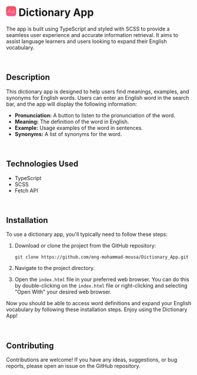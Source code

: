 <h1><img src="img/logo.png" alt="logo" width="27" height="27"> Dictionary App</h1>

The app is built using TypeScript and styled with SCSS to provide a seamless user experience and accurate information retrieval. 
It aims to assist language learners and users looking to expand their English vocabulary.

<br>

## Description

This dictionary app is designed to help users find meanings, examples, and synonyms for English words.
Users can enter an English word in the search bar, and the app will display the following information:

- **Pronunciation:** A button to listen to the pronunciation of the word.
- **Meaning:** The definition of the word in English.
- **Example:** Usage examples of the word in sentences.
- **Synonyms:** A list of synonyms for the word.

<br>


## Technologies Used

- TypeScript
- SCSS
- Fetch API


<br>

## Installation

To use a dictionary app, you'll typically need to follow these steps:

1. Download or clone the project from the GitHub repository:
   ```
   git clone https://github.com/eng-mohammad-mousa/Dictionary_App.git
   ```
2. Navigate to the project directory.

3. Open the `index.html` file in your preferred web browser. You can do this by double-clicking on the `index.html` file or right-clicking and selecting "Open With" your desired web browser.

Now you should be able to access word definitions and expand your English vocabulary by following these installation steps. Enjoy using the Dictionary App!

<br>

## Contributing

Contributions are welcome! If you have any ideas, suggestions, or bug reports, please open an issue on the GitHub repository.

